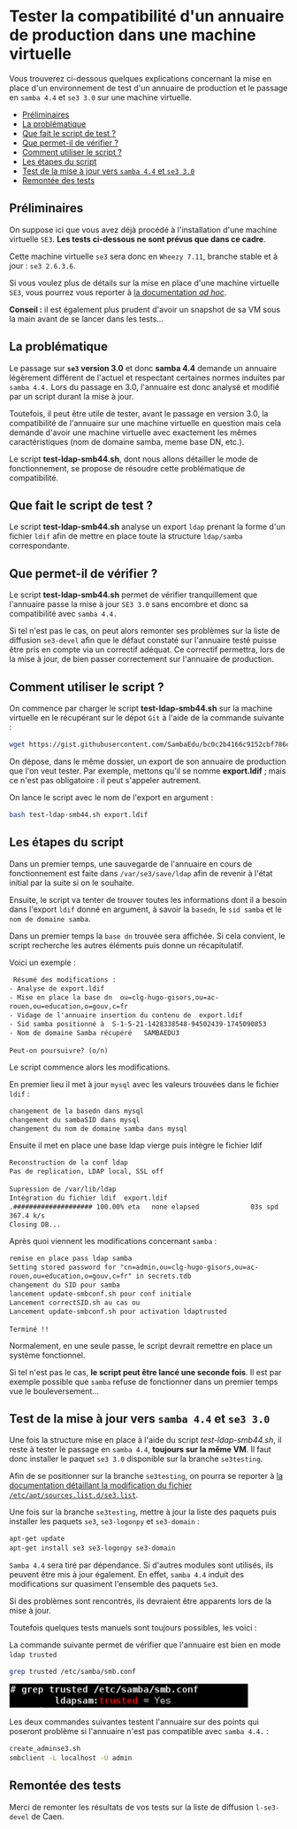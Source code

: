 # Tester la compatibilité d'un annuaire de production dans une machine virtuelle

Vous trouverez ci-dessous quelques explications concernant la mise en place d'un environnement de test d'un annuaire de production et le passage en `samba 4.4` et `se3 3.0` sur une machine virtuelle.

* [Préliminaires](#préliminaires)
* [La problématique](#la-problématique)    
* [Que fait le script de test ?](#que-fait-le-script-de-test-)
* [Que permet-il de vérifier ?](#que-permet-il-de-vérifier-)
* [Comment utiliser le script ?](#comment-utiliser-le-script-)
* [Les étapes du script](#les-étapes-du-script)
* [Test de la mise à jour vers `samba 4.4` et `se3 3.0`](#test-de-la-mise-à-jour-vers-samba-44-et-se3-30)
* [Remontée des tests](#remontée-des-tests)


## Préliminaires

On suppose ici que vous avez déjà procédé à l'installation d'une machine virtuelle `SE3`. **Les tests ci-dessous ne sont prévus que dans ce cadre**.

Cette machine virtuelle `se3` sera donc en `Wheezy 7.11`, branche stable et à jour : `se3 2.6.3.6`.

Si vous voulez plus de détails sur la mise en place d'une machine virtuelle `SE3`, vous pourrez vous reporter à [la documentation *ad hoc*](http://wiki.dane.ac-versailles.fr/index.php?title=Installer_un_r%C3%A9seau_SE3_avec_VirtualBox).


**Conseil :**  il est également plus prudent d'avoir un snapshot de sa VM sous la main avant de se lancer dans les tests…


## La problématique

Le passage sur **`se3` version 3.0** et donc **samba 4.4** demande un annuaire légèrement différent de l'actuel et respectant certaines normes induites par `samba 4.4.` Lors du passage en 3.0, l'annuaire est donc analysé et modifié par un script durant la mise à jour.

Toutefois, il peut être utile de tester, avant le passage en version 3.0, la compatibilité de l'annuaire sur une machine virtuelle en question mais cela demande d'avoir une machine virtuelle avec exactement les mêmes caractéristiques (nom de domaine samba, meme base DN, etc.).

Le script **test-ldap-smb44.sh**, dont nous allons détailler le mode de fonctionnement, se propose de résoudre cette problématique de compatibilité.


## Que fait le script de test ?

Le script **test-ldap-smb44.sh** analyse un export `ldap` prenant la forme d'un fichier `ldif` afin de mettre en place toute la structure `ldap/samba` correspondante. 


## Que permet-il de vérifier ?

Le script **test-ldap-smb44.sh** permet de vérifier tranquillement que l'annuaire passe la mise à jour `SE3 3.0` sans encombre et donc sa compatibilité avec `samba 4.4.`

Si tel n'est pas le cas, on peut alors remonter ses problèmes sur la liste de diffusion `se3-devel` afin que le défaut constaté sur l'annuaire testé puisse être pris en compte via un correctif adéquat. Ce correctif permettra, lors de la mise à jour, de bien passer correctement sur l'annuaire de production. 


## Comment utiliser le script ?

On commence par charger le script **test-ldap-smb44.sh** sur la machine virtuelle en le récupérant sur le dépot `Git` à l'aide de la commande suivante :
```sh
wget https://gist.githubusercontent.com/SambaEdu/bc0c2b4166c9152cbf786cefb271b2e8/raw/f9bce505cbd545ce05230c149892b0bee72b1830/test-ldap-smb44.sh
```

On dépose, dans le même dossier, un export de son annuaire de production que l'on veut tester. Par exemple, mettons qu'il se nomme **export.ldif** ; mais ce n'est pas obligatoire : il peut s'appeler autrement.

On lance le script avec le nom de l'export en argument :
```sh
bash test-ldap-smb44.sh export.ldif
```

## Les étapes du script

Dans un premier temps, une sauvegarde de l'annuaire en cours de fonctionnement est faite dans `/var/se3/save/ldap` afin de revenir à l'état initial par la suite si on le souhaite.

Ensuite, le script va tenter de trouver toutes les informations dont il a besoin dans l'export `ldif` donné en argument, à savoir la `basedn`, le `sid samba` et le `nom de domaine samba`.

Dans un premier temps la `base dn` trouvée sera affichée. Si cela convient, le script recherche les autres éléments puis donne un récapitulatif.

Voici un exemple :

     Résumé des modifications :
    - Analyse de export.ldif
    - Mise en place la base dn  ou=clg-hugo-gisors,ou=ac-rouen,ou=education,o=gouv,c=fr
    - Vidage de l'annuaire insertion du contenu de  export.ldif
    - Sid samba positionné à  S-1-5-21-1428338548-94502439-1745090853
    - Nom de domaine Samba récupéré   SAMBAEDU3
    
    Peut-on poursuivre? (o/n)

Le script commence alors les modifications.

En premier lieu il met à jour `mysql` avec les valeurs trouvées dans le fichier `ldif` :

    changement de la basedn dans mysql
    changement du sambaSID dans mysql
    changement du nom de domaine samba dans mysql
    
Ensuite il met en place une base ldap vierge puis intègre le fichier ldif

    Reconstruction de la conf ldap
    Pas de replication, LDAP local, SSL off
    
    Supression de /var/lib/ldap
    Intégration du fichier ldif  export.ldif
    .#################### 100.00% eta   none elapsed             03s spd 367.4 k/s
    Closing DB...

Après quoi viennent les modifications concernant `samba` :

    remise en place pass ldap samba
    Setting stored password for "cn=admin,ou=clg-hugo-gisors,ou=ac-rouen,ou=education,o=gouv,c=fr" in secrets.tdb
    changement du SID pour samba
    lancement update-smbconf.sh pour conf initiale
    Lancement correctSID.sh au cas ou
    Lancement update-smbconf.sh pour activation ldaptrusted
    
    Terminé !!

Normalement, en une seule passe, le script devrait remettre en place un système fonctionnel.

Si tel n'est pas le cas, **le script peut être lancé une seconde fois**. Il est par exemple possible que `samba` refuse de fonctionner dans un premier temps vue le bouleversement…


## Test de la mise à jour vers `samba 4.4` et `se3 3.0`

Une fois la structure mise en place à l'aide du script *test-ldap-smb44.sh*, il reste à tester le passage en `samba 4.4`, **toujours sur la même VM**. Il faut donc installer le paquet `se3 3.0` disponible sur la branche `se3testing`.

Afin de se positionner sur la branche `se3testing`, on pourra se reporter à [la documentation détaillant la modification du fichier `/etc/apt/sources.list.d/se3.list`](../dev-clients-linux/upgrade-via-se3testing.md#Édition-du-fichier-etcaptsourceslistdse3list).

Une fois sur la branche `se3testing`, mettre à jour la liste des paquets puis installer les paquets `se3`, `se3-logonpy` et `se3-domain` :
```sh
apt-get update 
apt-get install se3 se3-logonpy se3-domain
```

`Samba 4.4` sera tiré par dépendance. Si d'autres modules sont utilisés, ils peuvent être mis à jour également. En effet, `samba 4.4` induit des modifications sur quasiment l'ensemble des paquets `Se3`.

Si des problèmes sont rencontrés, ils devraient être apparents lors de la  mise à jour.

Toutefois quelques tests manuels sont toujours possibles, les voici :

La commande suivante permet de vérifier que l'annuaire est bien en mode `ldap trusted`
```sh
grep trusted /etc/samba/smb.conf
```
![trusted_yes.png](images/trusted_yes.png)


Les deux commandes suivantes testent l'annuaire sur des points qui poseront problème si l'annuaire n'est pas compatible avec `samba 4.4.` :

```sh
create_adminse3.sh
smbclient -L localhost -U admin
```


## Remontée des tests

Merci de remonter les résultats de vos tests sur la liste de diffusion `l-se3-devel` de Caen.


